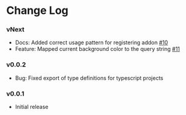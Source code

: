 # Change Log

### vNext

- Docs: Added correct usage pattern for registering addon [#10](https://github.com/NewSpring/react-storybook-addon-backgrounds/pull/10)
- Feature: Mapped current background color to the query string [#11](https://github.com/NewSpring/react-storybook-addon-backgrounds/pull/11)

### v0.0.2

- Bug: Fixed export of type definitions for typescript projects

### v0.0.1

- Initial release
